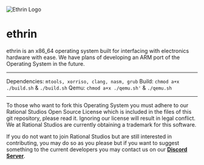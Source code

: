 ![Ethrin Logo](https://www.rationalstudios.org/EthrinLogo.png "Ethrin Logo")

# ethrin


ethrin is an x86_64 operating system built for interfacing with electronics hardware with ease. We have plans of developing an ARM port of the Operating System in the future.

---

Dependencies: `mtools, xorriso, clang, nasm, grub`
Build: `chmod a+x ./build.sh` & `./build.sh`
Qemu: `chmod a+x ./qemu.sh'` & `./qemu.sh`

---

To those who want to fork this Operating System you must adhere to our Rational Studios Open Source License which is included in the files of this git repository, please read it. Ignoring our license will result in legal conflict. We at Rational Studios are currently obtaining a trademark for this software.

If you do not want to join Rational Studios but are still interested in contributing, you may do so as you please but if you want to suggest something to the current developers you may contact us on our **[Discord Server](https://discord.gg/yw5PAaY8Pn "Discord Server")**.
